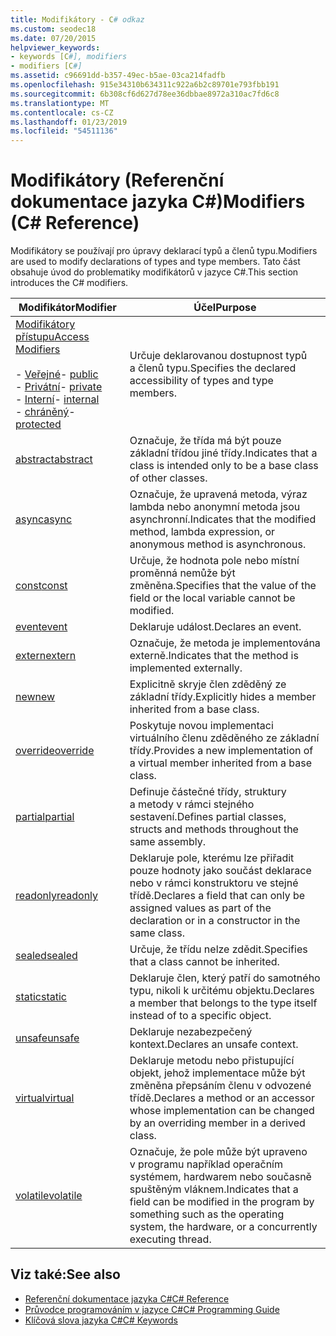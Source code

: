 ```yaml
---
title: Modifikátory - C# odkaz
ms.custom: seodec18
ms.date: 07/20/2015
helpviewer_keywords:
- keywords [C#], modifiers
- modifiers [C#]
ms.assetid: c96691dd-b357-49ec-b5ae-03ca214fadfb
ms.openlocfilehash: 915e34310b634311c922a6b2c89701e793fbb191
ms.sourcegitcommit: 6b308cf6d627d78ee36dbbae8972a310ac7fd6c8
ms.translationtype: MT
ms.contentlocale: cs-CZ
ms.lasthandoff: 01/23/2019
ms.locfileid: "54511136"
---
```

# <a name="modifiers-c-reference"></a><span data-ttu-id="52720-102">Modifikátory (Referenční dokumentace jazyka C#)</span><span class="sxs-lookup"><span data-stu-id="52720-102">Modifiers (C# Reference)</span></span>
<span data-ttu-id="52720-103">Modifikátory se používají pro úpravy deklarací typů a členů typu.</span><span class="sxs-lookup"><span data-stu-id="52720-103">Modifiers are used to modify declarations of types and type members.</span></span> <span data-ttu-id="52720-104">Tato část obsahuje úvod do problematiky modifikátorů v jazyce C#.</span><span class="sxs-lookup"><span data-stu-id="52720-104">This section introduces the C# modifiers.</span></span>  
  
|<span data-ttu-id="52720-105">Modifikátor</span><span class="sxs-lookup"><span data-stu-id="52720-105">Modifier</span></span>|<span data-ttu-id="52720-106">Účel</span><span class="sxs-lookup"><span data-stu-id="52720-106">Purpose</span></span>|  
|--------------|-------------|  
|[<span data-ttu-id="52720-107">Modifikátory přístupu</span><span class="sxs-lookup"><span data-stu-id="52720-107">Access Modifiers</span></span>](../../../csharp/language-reference/keywords/access-modifiers.md)<br /><br /> <span data-ttu-id="52720-108">-   [Veřejné](../../../csharp/language-reference/keywords/public.md)</span><span class="sxs-lookup"><span data-stu-id="52720-108">-   [public](../../../csharp/language-reference/keywords/public.md)</span></span><br /><span data-ttu-id="52720-109">-   [Privátní](../../../csharp/language-reference/keywords/private.md)</span><span class="sxs-lookup"><span data-stu-id="52720-109">-   [private](../../../csharp/language-reference/keywords/private.md)</span></span><br /><span data-ttu-id="52720-110">-   [Interní](../../../csharp/language-reference/keywords/internal.md)</span><span class="sxs-lookup"><span data-stu-id="52720-110">-   [internal](../../../csharp/language-reference/keywords/internal.md)</span></span><br /><span data-ttu-id="52720-111">-   [chráněný](../../../csharp/language-reference/keywords/protected.md)</span><span class="sxs-lookup"><span data-stu-id="52720-111">-   [protected](../../../csharp/language-reference/keywords/protected.md)</span></span>|<span data-ttu-id="52720-112">Určuje deklarovanou dostupnost typů a členů typu.</span><span class="sxs-lookup"><span data-stu-id="52720-112">Specifies the declared accessibility of types and type members.</span></span>|  
|[<span data-ttu-id="52720-113">abstract</span><span class="sxs-lookup"><span data-stu-id="52720-113">abstract</span></span>](../../../csharp/language-reference/keywords/abstract.md)|<span data-ttu-id="52720-114">Označuje, že třída má být pouze základní třídou jiné třídy.</span><span class="sxs-lookup"><span data-stu-id="52720-114">Indicates that a class is intended only to be a base class of other classes.</span></span>|  
|[<span data-ttu-id="52720-115">async</span><span class="sxs-lookup"><span data-stu-id="52720-115">async</span></span>](../../../csharp/language-reference/keywords/async.md)|<span data-ttu-id="52720-116">Označuje, že upravená metoda, výraz lambda nebo anonymní metoda jsou asynchronní.</span><span class="sxs-lookup"><span data-stu-id="52720-116">Indicates that the modified method, lambda expression, or anonymous method is asynchronous.</span></span>|  
|[<span data-ttu-id="52720-117">const</span><span class="sxs-lookup"><span data-stu-id="52720-117">const</span></span>](../../../csharp/language-reference/keywords/const.md)|<span data-ttu-id="52720-118">Určuje, že hodnota pole nebo místní proměnná nemůže být změněna.</span><span class="sxs-lookup"><span data-stu-id="52720-118">Specifies that the value of the field or the local variable cannot be modified.</span></span>|  
|[<span data-ttu-id="52720-119">event</span><span class="sxs-lookup"><span data-stu-id="52720-119">event</span></span>](../../../csharp/language-reference/keywords/event.md)|<span data-ttu-id="52720-120">Deklaruje událost.</span><span class="sxs-lookup"><span data-stu-id="52720-120">Declares an event.</span></span>|  
|[<span data-ttu-id="52720-121">extern</span><span class="sxs-lookup"><span data-stu-id="52720-121">extern</span></span>](../../../csharp/language-reference/keywords/extern.md)|<span data-ttu-id="52720-122">Označuje, že metoda je implementována externě.</span><span class="sxs-lookup"><span data-stu-id="52720-122">Indicates that the method is implemented externally.</span></span>|  
|[<span data-ttu-id="52720-123">new</span><span class="sxs-lookup"><span data-stu-id="52720-123">new</span></span>](../../../csharp/language-reference/keywords/new.md)|<span data-ttu-id="52720-124">Explicitně skryje člen zděděný ze základní třídy.</span><span class="sxs-lookup"><span data-stu-id="52720-124">Explicitly hides a member inherited from a base class.</span></span>|  
|[<span data-ttu-id="52720-125">override</span><span class="sxs-lookup"><span data-stu-id="52720-125">override</span></span>](../../../csharp/language-reference/keywords/override.md)|<span data-ttu-id="52720-126">Poskytuje novou implementaci virtuálního členu zděděného ze základní třídy.</span><span class="sxs-lookup"><span data-stu-id="52720-126">Provides a new implementation of a virtual member inherited from a base class.</span></span>|  
|[<span data-ttu-id="52720-127">partial</span><span class="sxs-lookup"><span data-stu-id="52720-127">partial</span></span>](../../../csharp/language-reference/keywords/partial-type.md)|<span data-ttu-id="52720-128">Definuje částečné třídy, struktury a metody v rámci stejného sestavení.</span><span class="sxs-lookup"><span data-stu-id="52720-128">Defines partial classes, structs and methods throughout the same assembly.</span></span>|  
|[<span data-ttu-id="52720-129">readonly</span><span class="sxs-lookup"><span data-stu-id="52720-129">readonly</span></span>](../../../csharp/language-reference/keywords/readonly.md)|<span data-ttu-id="52720-130">Deklaruje pole, kterému lze přiřadit pouze hodnoty jako součást deklarace nebo v rámci konstruktoru ve stejné třídě.</span><span class="sxs-lookup"><span data-stu-id="52720-130">Declares a field that can only be assigned values as part of the declaration or in a constructor in the same class.</span></span>|  
|[<span data-ttu-id="52720-131">sealed</span><span class="sxs-lookup"><span data-stu-id="52720-131">sealed</span></span>](../../../csharp/language-reference/keywords/sealed.md)|<span data-ttu-id="52720-132">Určuje, že třídu nelze zdědit.</span><span class="sxs-lookup"><span data-stu-id="52720-132">Specifies that a class cannot be inherited.</span></span>|  
|[<span data-ttu-id="52720-133">static</span><span class="sxs-lookup"><span data-stu-id="52720-133">static</span></span>](../../../csharp/language-reference/keywords/static.md)|<span data-ttu-id="52720-134">Deklaruje člen, který patří do samotného typu, nikoli k určitému objektu.</span><span class="sxs-lookup"><span data-stu-id="52720-134">Declares a member that belongs to the type itself instead of to a specific object.</span></span>|  
|[<span data-ttu-id="52720-135">unsafe</span><span class="sxs-lookup"><span data-stu-id="52720-135">unsafe</span></span>](../../../csharp/language-reference/keywords/unsafe.md)|<span data-ttu-id="52720-136">Deklaruje nezabezpečený kontext.</span><span class="sxs-lookup"><span data-stu-id="52720-136">Declares an unsafe context.</span></span>|  
|[<span data-ttu-id="52720-137">virtual</span><span class="sxs-lookup"><span data-stu-id="52720-137">virtual</span></span>](../../../csharp/language-reference/keywords/virtual.md)|<span data-ttu-id="52720-138">Deklaruje metodu nebo přistupující objekt, jehož implementace může být změněna přepsáním členu v odvozené třídě.</span><span class="sxs-lookup"><span data-stu-id="52720-138">Declares a method or an accessor whose implementation can be changed by an overriding member in a derived class.</span></span>|  
|[<span data-ttu-id="52720-139">volatile</span><span class="sxs-lookup"><span data-stu-id="52720-139">volatile</span></span>](../../../csharp/language-reference/keywords/volatile.md)|<span data-ttu-id="52720-140">Označuje, že pole může být upraveno v programu například operačním systémem, hardwarem nebo současně spuštěným vláknem.</span><span class="sxs-lookup"><span data-stu-id="52720-140">Indicates that a field can be modified in the program by something such as the operating system, the hardware, or a concurrently executing thread.</span></span>|  
  
## <a name="see-also"></a><span data-ttu-id="52720-141">Viz také:</span><span class="sxs-lookup"><span data-stu-id="52720-141">See also</span></span>

- [<span data-ttu-id="52720-142">Referenční dokumentace jazyka C#</span><span class="sxs-lookup"><span data-stu-id="52720-142">C# Reference</span></span>](../../../csharp/language-reference/index.md)
- [<span data-ttu-id="52720-143">Průvodce programováním v jazyce C#</span><span class="sxs-lookup"><span data-stu-id="52720-143">C# Programming Guide</span></span>](../../../csharp/programming-guide/index.md)
- [<span data-ttu-id="52720-144">Klíčová slova jazyka C#</span><span class="sxs-lookup"><span data-stu-id="52720-144">C# Keywords</span></span>](../../../csharp/language-reference/keywords/index.md)
